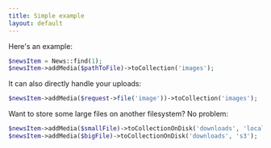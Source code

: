 ```yaml
---
title: Simple example
layout: default
---
```


Here's an example:

```php
$newsItem = News::find(1);
$newsItem->addMedia($pathToFile)->toCollection('images');
```

It can also directly handle your uploads:

```php
$newsItem->addMedia($request->file('image'))->toCollection('images');
```

Want to store some large files on another filesystem? No problem:

```php
$newsItem->addMedia($smallFile)->toCollectionOnDisk('downloads', 'local');
$newsItem->addMedia($bigFile)->toCollectionOnDisk('downloads', 's3');
```
